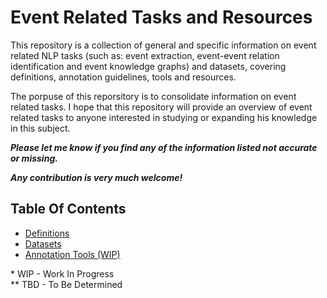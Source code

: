# Event Related Tasks and Resources 
This repository is a collection of general and specific information on event related NLP tasks (such as: event extraction, event-event relation identification and event knowledge graphs) and datasets, covering definitions, annotation guidelines, tools and resources. 

The porpuse of this reporsitory is to consolidate information on event related tasks. I hope that this repository will provide an overview of event related tasks to anyone interested in studying or expanding his knowledge in this subject.

**_Please let me know if you find any of the information listed not accurate or missing._**</br>

**_Any contribution is very much welcome!_** 


## Table Of Contents
- [Definitions](definitions.md)
- [Datasets](datasets.md)
- [Annotation Tools (WIP)](tools.md)

\* WIP - Work In Progress </br>
** TBD - To Be Determined

<!-- - 
- [Event Extraction (WIP)](event_extract.md)
- [Event-Event Relation Extraction (TBD)](event_event_rel.md)
- [Event Knowledge Graphs (TBD)](graphs.md) -->
